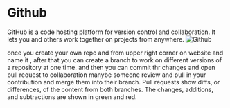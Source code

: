 # Github

GitHub is a code hosting platform for version control and collaboration. It lets you and others work together on projects from anywhere.
![Github](https://miro.medium.com/max/719/1*WaaXnUvhvrswhBJSw4YTuQ.png)

once you create your own repo and from upper right corner on website and name it , after that you can create a branch to work on different versions of a repository at one time.
and then you can commit thr changes and open pull request to collaboration manybe someone review and pull in your contribution and merge them into their branch. Pull requests show diffs, or differences, of the content from both branches. The changes, additions, and subtractions are shown in green and red.
